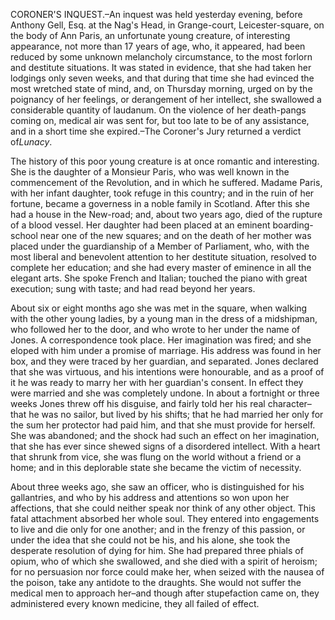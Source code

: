  CORONER'S INQUEST.–An inquest was held yesterday evening, before Anthony Gell, Esq. at the Nag's Head, in Grange-court, Leicester-square, on the body of Ann Paris, an unfortunate young creature, of interesting appearance, not more than 17 years of age, who, it appeared, had been reduced by some unknown melancholy circumstance, to the most forlorn and destitute situations. It was stated in evidence, that she had taken her lodgings only seven weeks, and that during that time she had evinced the most wretched state of mind, and, on Thursday morning, urged on by the poignancy of her feelings, or derangement of her intellect, she swallowed a considerable quantity of laudanum. On the violence of her death-pangs coming on, medical air was sent for, but too late to be of any assistance, and in a short time she expired.–The Coroner's Jury returned a verdict of*Lunacy*.The history of this poor young creature is at once romantic and interesting. She is the daughter of a Monsieur Paris, who was well known in the commencement of the Revolution, and in which he suffered. Madame Paris, with her infant daughter, took refuge in this country; and in the ruin of her fortune, became a governess in a noble family in Scotland. After this she had a house in the New-road; and, about two years ago, died of the rupture of a blood vessel. Her daughter had been placed at an eminent boarding-school near one of the new squares; and on the death of her mother was placed under the guardianship of a Member of Parliament, who, with the most liberal and benevolent attention to her destitute situation, resolved to complete her education; and she had every master of eminence in all the elegant arts. She spoke French and Italian; touched the piano with great execution; sung with taste; and had read beyond her years.About six or eight months ago she was met in the square, when walking with the other young ladies, by a young man in the dress of a midshipman, who followed her to the door, and who wrote to her under the name of Jones. A correspondence took place. Her imagination was fired; and she eloped with him under a promise of marriage. His address was found in her box, and they were traced by her guardian, and separated. Jones declared that she was virtuous, and his intentions were honourable, and as a proof of it he was ready to marry her with her guardian's consent. In effect they were married and she was completely undone. In about a fortnight or three weeks Jones threw off his disguise, and fairly told her his real character– that he was no sailor, but lived by his shifts; that he had married her only for the sum her protector had paid him, and that she must provide for herself. She was abandoned; and the shock had such an effect on her imagination, that she has ever since shewed signs of a disordered intellect. With a heart that shrunk from vice, she was flung on the world without a friend or a home; and in this deplorable state she became the victim of necessity.About three weeks ago, she saw an officer, who is distinguished for his gallantries, and who by his address and attentions so won upon her affections, that she could neither speak nor think of any other object. This fatal attachment absorbed her whole soul. They entered into engagements to live and die only for one another; and in the frenzy of this passion, or under the idea that she could not be his, and his alone, she took the desperate resolution of dying for him. She had prepared three phials of opium, who of which she swallowed, and she died with a spirit of heroism; for no persuasion nor force could make her, when seized with the nausea of the poison, take any antidote to the draughts. She would not suffer the medical men to approach her–and though after stupefaction came on, they administered every known medicine, they all failed of effect.